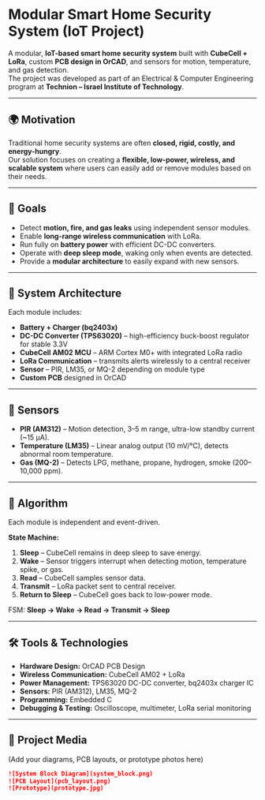 # Modular Smart Home Security System (IoT Project)

A modular, **IoT-based smart home security system** built with **CubeCell + LoRa**, custom **PCB design in OrCAD**, and sensors for motion, temperature, and gas detection.  
The project was developed as part of an Electrical & Computer Engineering program at **Technion – Israel Institute of Technology**.

---

## 🌍 Motivation
Traditional home security systems are often **closed, rigid, costly, and energy-hungry**.  
Our solution focuses on creating a **flexible, low-power, wireless, and scalable system** where users can easily add or remove modules based on their needs.

---

## 🎯 Goals
- Detect **motion, fire, and gas leaks** using independent sensor modules.  
- Enable **long-range wireless communication** with LoRa.  
- Run fully on **battery power** with efficient DC-DC converters.  
- Operate with **deep sleep mode**, waking only when events are detected.  
- Provide a **modular architecture** to easily expand with new sensors.  

---

## 📐 System Architecture
Each module includes:  
- **Battery + Charger (bq2403x)**  
- **DC-DC Converter (TPS63020)** – high-efficiency buck-boost regulator for stable 3.3V  
- **CubeCell AM02 MCU** – ARM Cortex M0+ with integrated LoRa radio  
- **LoRa Communication** – transmits alerts wirelessly to a central receiver  
- **Sensor** – PIR, LM35, or MQ-2 depending on module type  
- **Custom PCB** designed in OrCAD  

---

## 🔎 Sensors
- **PIR (AM312)** – Motion detection, 3–5 m range, ultra-low standby current (~15 µA).  
- **Temperature (LM35)** – Linear analog output (10 mV/°C), detects abnormal room temperature.  
- **Gas (MQ-2)** – Detects LPG, methane, propane, hydrogen, smoke (200–10,000 ppm).  

---

## 🧠 Algorithm
Each module is independent and event-driven.  

**State Machine:**  
1. **Sleep** – CubeCell remains in deep sleep to save energy.  
2. **Wake** – Sensor triggers interrupt when detecting motion, temperature spike, or gas.  
3. **Read** – CubeCell samples sensor data.  
4. **Transmit** – LoRa packet sent to central receiver.  
5. **Return to Sleep** – CubeCell goes back to low-power mode.  

FSM: **Sleep → Wake → Read → Transmit → Sleep**

---

## 🛠️ Tools & Technologies
- **Hardware Design:** OrCAD PCB Design  
- **Wireless Communication:** CubeCell AM02 + LoRa  
- **Power Management:** TPS63020 DC-DC converter, bq2403x charger IC  
- **Sensors:** PIR (AM312), LM35, MQ-2  
- **Programming:** Embedded C  
- **Debugging & Testing:** Oscilloscope, multimeter, LoRa serial monitoring  

---

## 📸 Project Media
(Add your diagrams, PCB layouts, or prototype photos here)  

```markdown
![System Block Diagram](system_block.png)
![PCB Layout](pcb_layout.png)
![Prototype](prototype.jpg)
